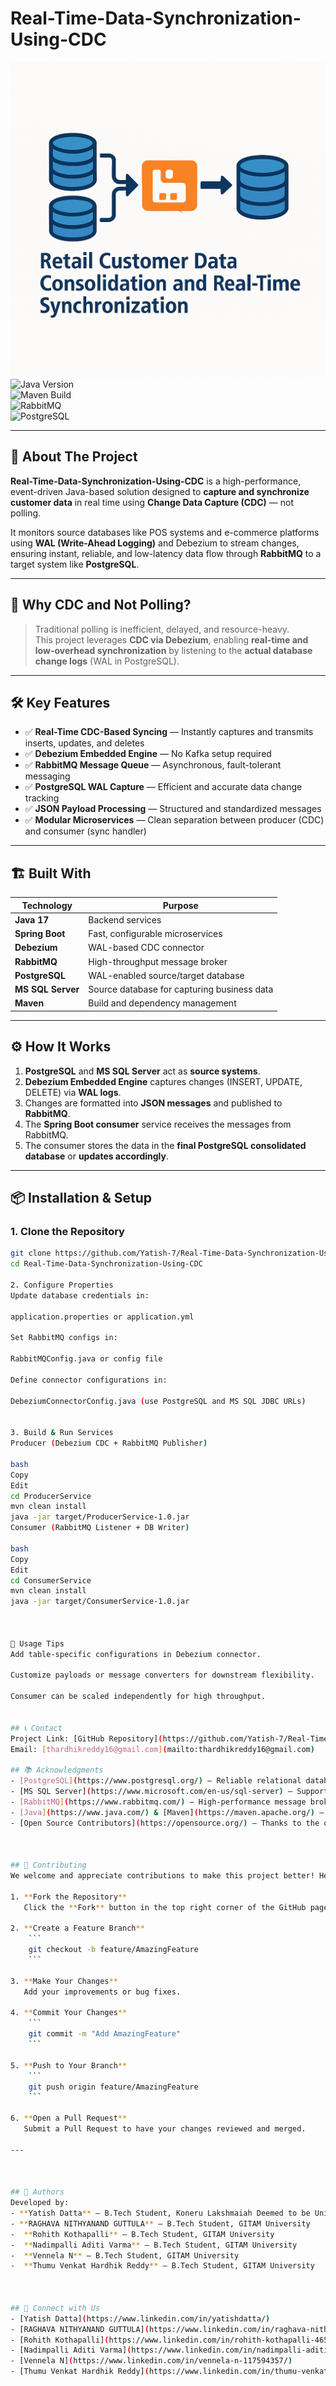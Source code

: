 # Real-Time-Data-Synchronization-Using-CDC
![Logo](Logo.png)  
![Java Version](https://img.shields.io/badge/Java-17+-blue.svg)  
![Maven Build](https://img.shields.io/badge/Build-Maven-success.svg)  
![RabbitMQ](https://img.shields.io/badge/RabbitMQ-3.x-orange.svg)  
![PostgreSQL](https://img.shields.io/badge/PostgreSQL-17+-blue.svg)  

---

## 🚀 About The Project

**Real-Time-Data-Synchronization-Using-CDC** is a high-performance, event-driven Java-based solution designed to **capture and synchronize customer data** in real time using **Change Data Capture (CDC)** — not polling.

It monitors source databases like POS systems and e-commerce platforms using **WAL (Write-Ahead Logging)** and Debezium to stream changes, ensuring instant, reliable, and low-latency data flow through **RabbitMQ** to a target system like **PostgreSQL**.

---

## 🧠 Why CDC and Not Polling?

> Traditional polling is inefficient, delayed, and resource-heavy.  
> This project leverages **CDC via Debezium**, enabling **real-time and low-overhead synchronization** by listening to the **actual database change logs** (WAL in PostgreSQL).

---

## 🛠️ Key Features

- ✅ **Real-Time CDC-Based Syncing** — Instantly captures and transmits inserts, updates, and deletes  
- ✅ **Debezium Embedded Engine** — No Kafka setup required  
- ✅ **RabbitMQ Message Queue** — Asynchronous, fault-tolerant messaging  
- ✅ **PostgreSQL WAL Capture** — Efficient and accurate data change tracking  
- ✅ **JSON Payload Processing** — Structured and standardized messages  
- ✅ **Modular Microservices** — Clean separation between producer (CDC) and consumer (sync handler)

---

## 🏗️ Built With

| Technology        | Purpose                                      |
|-------------------|----------------------------------------------|
| **Java 17**       | Backend services                             |
| **Spring Boot**   | Fast, configurable microservices             |
| **Debezium**      | WAL-based CDC connector                      |
| **RabbitMQ**      | High-throughput message broker               |
| **PostgreSQL**    | WAL-enabled source/target database           |
| **MS SQL Server** | Source database for capturing business data  |
| **Maven**         | Build and dependency management              |

---

## ⚙️ How It Works

1. **PostgreSQL** and **MS SQL Server** act as **source systems**.
2. **Debezium Embedded Engine** captures changes (INSERT, UPDATE, DELETE) via **WAL logs**.
3. Changes are formatted into **JSON messages** and published to **RabbitMQ**.
4. The **Spring Boot consumer** service receives the messages from RabbitMQ.
5. The consumer stores the data in the **final PostgreSQL consolidated database** or **updates accordingly**.

---

## 📦 Installation & Setup

### 1. Clone the Repository
```bash
git clone https://github.com/Yatish-7/Real-Time-Data-Synchronization-Using-CDC.git
cd Real-Time-Data-Synchronization-Using-CDC

2. Configure Properties
Update database credentials in:

application.properties or application.yml

Set RabbitMQ configs in:

RabbitMQConfig.java or config file

Define connector configurations in:

DebeziumConnectorConfig.java (use PostgreSQL and MS SQL JDBC URLs)


3. Build & Run Services
Producer (Debezium CDC + RabbitMQ Publisher)

bash
Copy
Edit
cd ProducerService
mvn clean install
java -jar target/ProducerService-1.0.jar
Consumer (RabbitMQ Listener + DB Writer)

bash
Copy
Edit
cd ConsumerService
mvn clean install
java -jar target/ConsumerService-1.0.jar



🧪 Usage Tips
Add table-specific configurations in Debezium connector.

Customize payloads or message converters for downstream flexibility.

Consumer can be scaled independently for high throughput.


## 📞 Contact
Project Link: [GitHub Repository](https://github.com/Yatish-7/Real-Time-Data-Synchronization-Using-CDC)  
Email: [thardhikreddy16@gmail.com](mailto:thardhikreddy16@gmail.com)

## 📚 Acknowledgments
- [PostgreSQL](https://www.postgresql.org/) — Reliable relational database for consolidated data storage  
- [MS SQL Server](https://www.microsoft.com/en-us/sql-server) — Supported source database for extracting POS and online registration data  
- [RabbitMQ](https://www.rabbitmq.com/) — High‑performance message broker for asynchronous communication  
- [Java](https://www.java.com/) & [Maven](https://maven.apache.org/) — The programming language and build tool that form the backbone of this project  
- [Open Source Contributors](https://opensource.org/) — Thanks to the open‑source libraries and communities that made this project possible  



## 🤝 Contributing
We welcome and appreciate contributions to make this project better! Here’s how you can get involved:

1. **Fork the Repository**  
   Click the **Fork** button in the top right corner of the GitHub page.

2. **Create a Feature Branch**  
    ```
    git checkout -b feature/AmazingFeature
    ```

3. **Make Your Changes**  
   Add your improvements or bug fixes.

4. **Commit Your Changes**  
    ```
    git commit -m "Add AmazingFeature"
    ```

5. **Push to Your Branch**  
    ```
    git push origin feature/AmazingFeature
    ```

6. **Open a Pull Request**  
   Submit a Pull Request to have your changes reviewed and merged.

---



## 👥 Authors
Developed by:
- **Yatish Datta** — B.Tech Student, Koneru Lakshmaiah Deemed to be University  
- **RAGHAVA NITHYANAND GUTTULA** — B.Tech Student, GITAM University
-  **Rohith Kothapalli** — B.Tech Student, GITAM University
-  **Nadimpalli Aditi Varma** — B.Tech Student, GITAM University
-  **Vennela N** — B.Tech Student, GITAM University
-  **Thumu Venkat Hardhik Reddy** — B.Tech Student, GITAM University



## 🔗 Connect with Us
- [Yatish Datta](https://www.linkedin.com/in/yatishdatta/)
- [RAGHAVA NITHYANAND GUTTULA](https://www.linkedin.com/in/raghava-nithyanand-guttula/)
- [Rohith Kothapalli](https://www.linkedin.com/in/rohith-kothapalli-46538a36a/)
- [Nadimpalli Aditi Varma](https://www.linkedin.com/in/nadimpalli-aditi-varma-28ab5627b/)
- [Vennela N](https://www.linkedin.com/in/vennela-n-117594357/)
- [Thumu Venkat Hardhik Reddy](https://www.linkedin.com/in/thumu-venkat-hardhik-reddy-596298330/)




